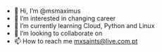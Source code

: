 - 👋 Hi, I’m @msmaximus
- 👀 I’m interested in changing career
- 🌱 I’m currently learning Cloud, Python and Linux
- 💞️ I’m looking to collaborate on 
- 📫 How to reach me mxsaints@live.com.pt

<!---
msmaximus/msmaximus is a ✨ special ✨ repository because its `README.md` (this file) appears on your GitHub profile.
You can click the Preview link to take a look at your changes.
--->

